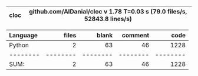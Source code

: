 cloc|github.com/AlDanial/cloc v 1.78  T=0.03 s (79.0 files/s, 52843.8 lines/s)
--- | ---

Language|files|blank|comment|code
:-------|-------:|-------:|-------:|-------:
Python|2|63|46|1228
--------|--------|--------|--------|--------
SUM:|2|63|46|1228
